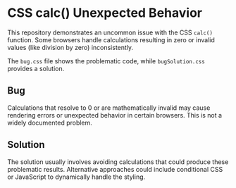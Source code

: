 # CSS calc() Unexpected Behavior

This repository demonstrates an uncommon issue with the CSS `calc()` function.  Some browsers handle calculations resulting in zero or invalid values (like division by zero) inconsistently.

The `bug.css` file shows the problematic code, while `bugSolution.css` provides a solution.

## Bug
Calculations that resolve to 0 or are mathematically invalid may cause rendering errors or unexpected behavior in certain browsers.  This is not a widely documented problem.

## Solution
The solution usually involves avoiding calculations that could produce these problematic results.  Alternative approaches could include conditional CSS or JavaScript to dynamically handle the styling.